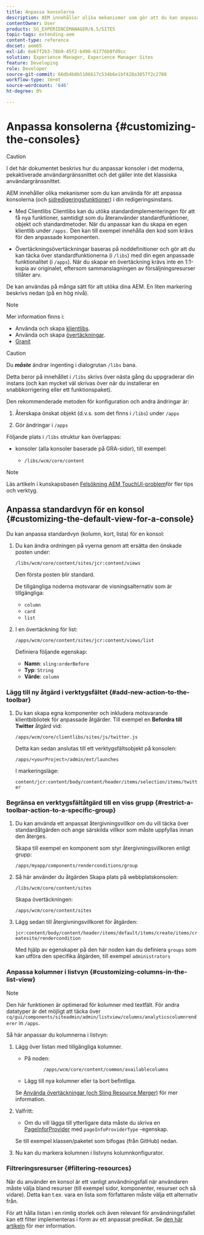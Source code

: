 ```yaml
---
title: Anpassa konsolerna
description: AEM innehåller olika mekanismer som gör att du kan anpassa konsolerna i redigeringsinstansen
contentOwner: User
products: SG_EXPERIENCEMANAGER/6.5/SITES
topic-tags: extending-aem
content-type: reference
docset: aem65
exl-id: 6e67f2b3-78b9-45f2-b496-61776b9fd9cc
solution: Experience Manager, Experience Manager Sites
feature: Developing
role: Developer
source-git-commit: 66db4b0b5106617c534b6e1bf428a3057f2c2708
workflow-type: tm+mt
source-wordcount: '646'
ht-degree: 0%

---
```


# Anpassa konsolerna {#customizing-the-consoles}

>[!CAUTION]
>
>I det här dokumentet beskrivs hur du anpassar konsoler i det moderna, pekaktiverade användargränssnittet och det gäller inte det klassiska användargränssnittet.

AEM innehåller olika mekanismer som du kan använda för att anpassa konsolerna (och [sidredigeringsfunktioner](/help/sites-developing/customizing-page-authoring-touch.md)) i din redigeringsinstans.

* Med Clientlibs Clientlibs kan du utöka standardimplementeringen för att få nya funktioner, samtidigt som du återanvänder standardfunktioner, objekt och standardmetoder. När du anpassar kan du skapa en egen klientlib under `/apps.` Den kan till exempel innehålla den kod som krävs för den anpassade komponenten.

* Övertäckningsövertäckningar baseras på noddefinitioner och gör att du kan täcka över standardfunktionerna (i `/libs`) med din egen anpassade funktionalitet (i `/apps`). När du skapar en övertäckning krävs inte en 1:1-kopia av originalet, eftersom sammanslagningen av försäljningsresurser tillåter arv.

De kan användas på många sätt för att utöka dina AEM. En liten markering beskrivs nedan (på en hög nivå).

>[!NOTE]
>
>Mer information finns i:
>
>* Använda och skapa [klientlibs](/help/sites-developing/clientlibs.md).
>* Använda och skapa [övertäckningar](/help/sites-developing/overlays.md).
>* [Granit](https://helpx.adobe.com/experience-manager/6-5/sites/developing/using/reference-materials/granite-ui/api/index.html)
>


>[!CAUTION]
>
>Du ***måste*** ändrar ingenting i dialogrutan `/libs` bana.
>
>Detta beror på innehållet i `/libs` skrivs över nästa gång du uppgraderar din instans (och kan mycket väl skrivas över när du installerar en snabbkorrigering eller ett funktionspaket).
>
>Den rekommenderade metoden för konfiguration och andra ändringar är:
>
>1. Återskapa önskat objekt (d.v.s. som det finns i `/libs`) under `/apps`
>
>1. Gör ändringar i `/apps`
>

Följande plats i `/libs` struktur kan överlappas:

* konsoler (alla konsoler baserade på GRA-sidor), till exempel:

   * `/libs/wcm/core/content`

>[!NOTE]
>
>Läs artikeln i kunskapsbasen [Felsökning AEM TouchUI-problem](https://helpx.adobe.com/experience-manager/kb/troubleshooting-aem-touchui-issues.html)för fler tips och verktyg.

## Anpassa standardvyn för en konsol {#customizing-the-default-view-for-a-console}

Du kan anpassa standardvyn (kolumn, kort, lista) för en konsol:

1. Du kan ändra ordningen på vyerna genom att ersätta den önskade posten under:

   `/libs/wcm/core/content/sites/jcr:content/views`

   Den första posten blir standard.

   De tillgängliga noderna motsvarar de visningsalternativ som är tillgängliga:

   * `column`
   * `card`
   * `list`

1. I en övertäckning för list:

   `/apps/wcm/core/content/sites/jcr:content/views/list`

   Definiera följande egenskap:

   * **Namn**: `sling:orderBefore`
   * **Typ**: `String`
   * **Värde**: `column`

### Lägg till ny åtgärd i verktygsfältet {#add-new-action-to-the-toolbar}

1. Du kan skapa egna komponenter och inkludera motsvarande klientbibliotek för anpassade åtgärder. Till exempel en **Befordra till Twitter** åtgärd vid:

   `/apps/wcm/core/clientlibs/sites/js/twitter.js`

   Detta kan sedan anslutas till ett verktygsfältsobjekt på konsolen:

   `/apps/<yourProject>/admin/ext/launches`

   I markeringsläge:

   `content/jcr:content/body/content/header/items/selection/items/twitter`

### Begränsa en verktygsfältåtgärd till en viss grupp {#restrict-a-toolbar-action-to-a-specific-group}

1. Du kan använda ett anpassat återgivningsvillkor om du vill täcka över standardåtgärden och ange särskilda villkor som måste uppfyllas innan den återges.

   Skapa till exempel en komponent som styr återgivningsvillkoren enligt grupp:

   `/apps/myapp/components/renderconditions/group`

1. Så här använder du åtgärden Skapa plats på webbplatskonsolen:

   `/libs/wcm/core/content/sites`

   Skapa övertäckningen:

   `/apps/wcm/core/content/sites`

1. Lägg sedan till återgivningsvillkoret för åtgärden:

   `jcr:content/body/content/header/items/default/items/create/items/createsite/rendercondition`

   Med hjälp av egenskaper på den här noden kan du definiera `groups` som kan utföra den specifika åtgärden, till exempel `administrators`

### Anpassa kolumner i listvyn {#customizing-columns-in-the-list-view}

>[!NOTE]
>
>Den här funktionen är optimerad för kolumner med textfält. För andra datatyper är det möjligt att täcka över `cq/gui/components/siteadmin/admin/listview/columns/analyticscolumnrenderer` in `/apps`.

Så här anpassar du kolumnerna i listvyn:

1. Lägg över listan med tillgängliga kolumner.

   * På noden:

     ```
            /apps/wcm/core/content/common/availablecolumns
     ```

   * Lägg till nya kolumner eller ta bort befintliga.

   Se [Använda övertäckningar (och Sling Resource Merger)](/help/sites-developing/overlays.md) för mer information.

1. Valfritt:

   * Om du vill lägga till ytterligare data måste du skriva en [PageInforProvider](https://helpx.adobe.com/experience-manager/6-5/sites/developing/using/reference-materials/javadoc/com/day/cq/wcm/api/PageInfoProvider.html) med
     `pageInfoProviderType` -egenskap.

   Se till exempel klassen/paketet som bifogas (från GitHub) nedan.

1. Nu kan du markera kolumnen i listvyns kolumnkonfigurator.

### Filtreringsresurser {#filtering-resources}

När du använder en konsol är ett vanligt användningsfall när användaren måste välja bland resurser (till exempel sidor, komponenter, resurser och så vidare). Detta kan t.ex. vara en lista som författaren måste välja ett alternativ från.

För att hålla listan i en rimlig storlek och även relevant för användningsfallet kan ett filter implementeras i form av ett anpassat predikat. Se [den här artikeln](/help/sites-developing/customizing-page-authoring-touch.md#filtering-resources) för mer information.
